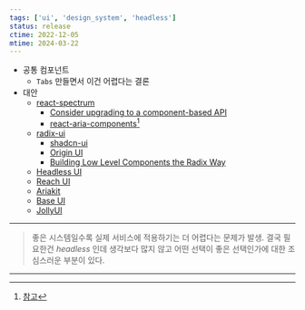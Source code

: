 ```yaml
---
tags: ['ui', 'design_system', 'headless']
status: release
ctime: 2022-12-05
mtime: 2024-03-22
---
```


- 공통 컴포넌트
  - `Tabs` 만들면서 이건 어렵다는 결론
- 대안
  - [react-spectrum](https://react-spectrum.adobe.com/react-spectrum/index.html)
    - [Consider upgrading to a component-based API](https://github.com/adobe/react-spectrum/discussions/2368)
    - [react-aria-components](https://github.com/devongovett/react-aria-components)[^233-1]
  - [radix-ui](https://www.radix-ui.com/)
    - [shadcn-ui](https://ui.shadcn.com/)
    - [Origin UI](https://originui.com/)
    - [Building Low Level Components the Radix Way](https://alexkondov.com/building-low-level-components-the-radix-way/)
  - [Headless UI](https://headlessui.com/)
  - [Reach UI](https://reach.tech/)
  - [Ariakit](https://ariakit.org/)
  - [Base UI](https://base-ui.com/)
  - [JollyUI](https://www.jollyui.dev/)

---

> 좋은 시스템일수록 실제 서비스에 적용하기는 더 어렵다는 문제가 발생. 결국 필요한건 _headless_ 인데 생각보다 많지 않고 어떤 선택이 좋은 선택인가에 대한 조심스러운 부분이 있다.

---

[^233-1]: [참고](https://reactspectrum.blob.core.windows.net/reactspectrum/cee46dbc35a111b8e4ba2da28da542783de00a44/docs/react-aria/Button.html)
[^233-2]: 컴퓨팅 및 소프트웨어에서 헤드리스는 그래픽 인터페이스가 없는 소프트웨어 또는 서버 또는 프런트 엔드 구성 요소와 백 엔드 구성 요소를 분리하는 소프트웨어 플랫폼을 가리킬 수 있습니다.
